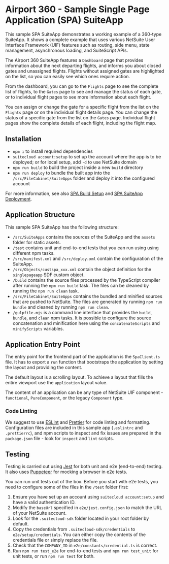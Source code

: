 # Airport 360 - Sample Single Page Application (SPA) SuiteApp

This sample SPA SuiteApp demonstrates a working example of a 360-type SuiteApp. It shows a complete example that uses various NetSuite User Interface Framework (UIF) features such as routing, side menu, state management, asynchronous loading, and SuiteScript APIs.

The Airport 360 SuiteApp features a `Dashboard` page that provides information about the next departing flights, and informs you about closed gates and unassigned flights. Flights without assigned gates are highlighted on the list, so you can easily see which ones require action. 

From the dashboard, you can go to the `Flights` page to see the complete list of flights, to the `Gates` page to see and manage the status of each gate, or to individual flight pages to see more information about each flight.

You can assign or change the gate for a specific flight from the list on the `Flights` page or on the individual flight details page. You can change the status of a specific gate from the list on the `Gates` page. Individual flight pages show the complete details of each flight, including the flight map.

## Installation
+ `npm i` to install required dependencies
+ `suitecloud account:setup` to set up the account where the app is to be deployed; or for local setup, add `-d` to use NetSuite domain
+ `npm run build` to build the project inside a new `build` directory
+ `npm run deploy` to bundle the built app into the `/src/FileCabinet/SuiteApps` folder and deploy it into the configured account

For more information, see also [SPA Build Setup](../README.md#build-setup) and [SPA SuiteApp Deployment](../README.md#suiteapp-deployment).

## Application Structure

This sample SPA SuiteApp has the following structure:
- `/src/SuiteApps` contains the sources of the SuiteApp and the `assets` folder for static assets.
- `/test` contains unit and end-to-end tests that you can run using using different npm tasks.
- `/src/manifest.xml` and `/src/deploy.xml` contain the configuration of the SuiteApp.
- `/src/Objects/custspa_xxx.xml` contain the object definition for the `singlepageapp` SDF custom object.
- `/build` contains the source files processed by the TypeScript compiler after running the `npm run build` task. The files can be cleaned by running the `npm run clean` task.
- `/src/FileCabinet/SuiteApps` contains the bundled and minified sources that are pushed to NetSuite. The files are generated by running `npm run bundle` and cleaned by running `npm run clean`.
- `/gulpfile.mjs` is a command line interface that provides the `build`, `bundle`, and `clean` npm tasks. It is possible to configure the source concatenation and minification here using the `concatenateScripts` and `minifyScripts` variables.

## Application Entry Point

The entry point for the frontend part of the application is the `SpaClient.ts` file. It has to export a `run` function that bootstraps the application by setting the layout and providing the content.

The default layout is a scrolling layout. To achieve a layout that fills the entire viewport use the `application` layout value.

The content of an application can be any type of NetSuite UIF component - `functional`, `PureComponent`, or the legacy `Component` type. 

### Code Linting

We suggest to use [ESLint](https://eslint.org/) and [Prettier](https://prettier.io/) for code linting and
formatting. Configuration files are included in this sample app (`.eslintrc` and `.prettierrc`), and npm scripts to inspect and fix issues are prepared in the `package.json` file - look for `inspect` and `lint` scripts.

## Testing

Testing is carried out using [Jest](https://jestjs.io/) for both unit and e2e (end-to-end) testing. It also uses [Puppeteer](https://pptr.dev/) for mocking a browser in e2e tests.

You can run unit tests out of the box. Before you start with e2e tests, you need to configure some of the files in the `/test` folder first:

1. Ensure you have set up an account using `suitecloud account:setup` and have a valid authentication ID.
2. Modify the `baseUrl` specified in `e2e/jest.config.json` to match the URL of your NetSuite account.
3. Look for the `.suitecloud-sdk` folder located in your root folder by default.
4. Copy the credentials from `.suitecloud-sdk/credentials` to `e2e/setup/credentials`. You can either copy the contents of the credentials file or simply replace the file.
5. Check that the `COMPANY_ID` in `e2e/constants/credential.ts` is correct.
6. Run `npm run test_e2e` for end-to-end tests and `npm run test_unit` for unit tests, or run `npm run test` for both.